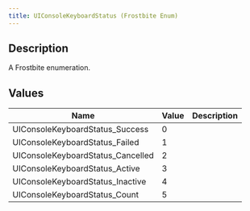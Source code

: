 ```yaml
---
title: UIConsoleKeyboardStatus (Frostbite Enum)
---
```

## Description

A Frostbite enumeration.

## Values

| Name                               | Value | Description |
| ---------------------------------- | ----- | ----------- |
| UIConsoleKeyboardStatus\_Success   | 0     |             |
| UIConsoleKeyboardStatus\_Failed    | 1     |             |
| UIConsoleKeyboardStatus\_Cancelled | 2     |             |
| UIConsoleKeyboardStatus\_Active    | 3     |             |
| UIConsoleKeyboardStatus\_Inactive  | 4     |             |
| UIConsoleKeyboardStatus\_Count     | 5     |             |
